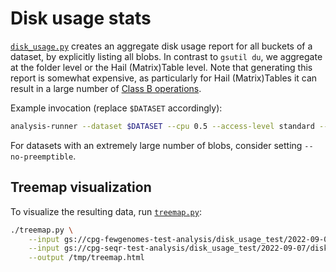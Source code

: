 # Disk usage stats

[`disk_usage.py`](disk_usage.py) creates an aggregate disk usage report for all buckets of a dataset, by
explicitly listing all blobs. In contrast to `gsutil du`, we aggregate at the folder level or the Hail (Matrix)Table level. Note that generating this report is somewhat expensive, as particularly for Hail (Matrix)Tables it can result in a large number of [Class B operations](https://cloud.google.com/storage/pricing#process-pricing).

Example invocation (replace `$DATASET` accordingly):

```sh
analysis-runner --dataset $DATASET --cpu 0.5 --access-level standard --output-dir "disk_usage/$(date +'%Y-%m-%d')" --description "disk usage stats" disk_usage.py
```

For datasets with an extremely large number of blobs, consider setting `--no-preemptible`.

## Treemap visualization

To visualize the resulting data, run [`treemap.py`](treemap.py):

```sh
./treemap.py \
    --input gs://cpg-fewgenomes-test-analysis/disk_usage_test/2022-09-07/disk_usage.json.gz \
    --input gs://cpg-seqr-test-analysis/disk_usage_test/2022-09-07/disk_usage.json.gz \
    --output /tmp/treemap.html
```
